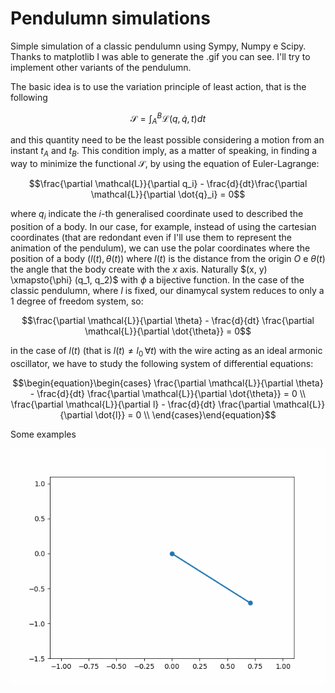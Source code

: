 # Pendulumn simulations 

Simple simulation of a classic pendulumn using Sympy, Numpy e Scipy. Thanks to matplotlib I was able to generate the .gif you can see.
I'll try to implement other variants of the pendulumn.

The basic idea is to use the variation principle of least action, that is the following

$$\mathcal{S} = \int_{A}^B \mathcal{L}(q, \dot{q}, t)dt$$

and this quantity need to be the least possible considering a motion from an instant $t_A$ and $t_B$. This condition imply, as a matter of speaking, in finding a way to minimize the functional $\mathcal{S}$, by using the equation of Euler-Lagrange:

$$\frac{\partial \mathcal{L}}{\partial q_i} - \frac{d}{dt}\frac{\partial \mathcal{L}}{\partial \dot{q}_i} = 0$$

where $q_i$ indicate the $i$-th generalised coordinate used to described the position of a body. In our case, for example, instead of using the cartesian coordinates (that are redondant even if I'll use them to represent the animation of the pendulum), we can use the polar coordinates where the position of a body  $(l(t), \theta(t))$ where $l(t)$ is the distance from the origin $O$ e $\theta(t)$ the angle that the body create with the $x$ axis. Naturally $(x, y) \xmapsto{\phi} (q_1, q_2)$ with $\phi$ a bijective function.
In the case of the classic pendulumn, where $l$ is fixed, our dinamycal system reduces to only a 1 degree of freedom system, so:

$$\frac{\partial \mathcal{L}}{\partial \theta} - \frac{d}{dt} \frac{\partial \mathcal{L}}{\partial \dot{\theta}} = 0$$

in the case of $l(t)$ (that is $l(t) \neq l_0 \, \forall t$) with the wire acting as an ideal armonic oscillator, we have to study the following system of differential equations:
```math
\begin{equation}\begin{cases} \frac{\partial \mathcal{L}}{\partial \theta} - \frac{d}{dt} \frac{\partial \mathcal{L}}{\partial \dot{\theta}} = 0 \\ \frac{\partial \mathcal{L}}{\partial l} - \frac{d}{dt} \frac{\partial \mathcal{L}}{\partial \dot{l}} = 0 \\ \end{cases}\end{equation}
```
Some examples

![pendulumn](https://github.com/Fr4nci/simulazione_pendolo/blob/main/moto_pendolo.gif)